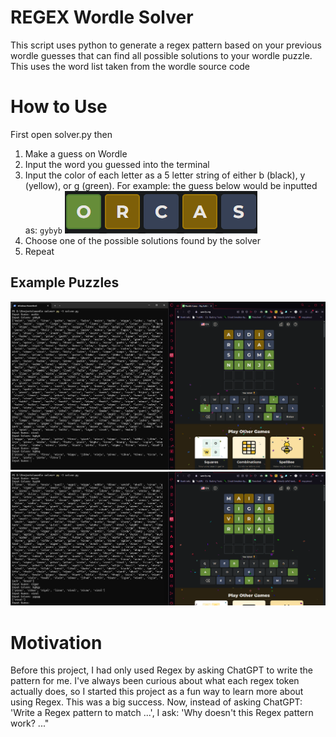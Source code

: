 # REGEX Wordle Solver
This script uses python to generate a regex pattern based on your previous wordle guesses that can find all possible solutions to your wordle puzzle. This uses the word list taken from the wordle source code
# How to Use
First open solver.py then

1. Make a guess on Wordle
2. Input the word you guessed into the terminal
3. Input the color of each letter as a 5 letter string of either b (black), y (yellow), or g (green). For example: the guess below would be inputted as: `gybyb`
![example guess](images/orcas.png)
4. Choose one of the possible solutions found by the solver
5. Repeat
## Example Puzzles
![example solution](images/ex1.png)
![example solution](images/ex2.png)

# Motivation
Before this project, I had only used Regex by asking ChatGPT to write the pattern for me. I've always been curious about what each regex token actually does, so I started this project as a fun way to learn more about using Regex. 
This was a big success. Now, instead of asking ChatGPT: 'Write a Regex pattern to match ...', I ask: 'Why doesn't this Regex pattern work? ..."

